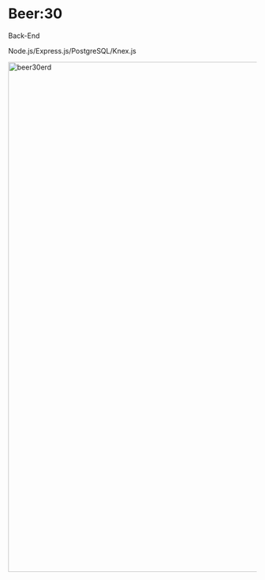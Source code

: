 # Beer:30

Back-End 

Node.js/Express.js/PostgreSQL/Knex.js

<img width="1034" alt="beer30erd" src="https://user-images.githubusercontent.com/40579877/57476425-c7b6aa80-7253-11e9-9261-49b7d478636b.png">


